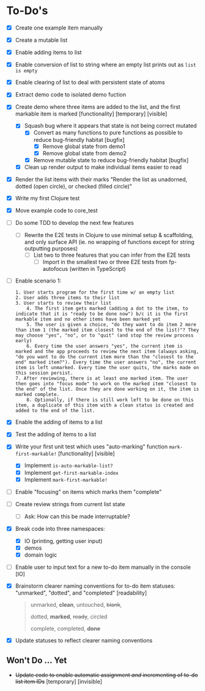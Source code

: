 # To-Do's

- [x] Create one example item manually

- [x] Create a mutable list

- [x] Enable adding items to list

- [x] Enable conversion of list to string where an empty list prints out as `list is empty`

- [x] Enable clearing of list to deal with persistent state of atoms

- [x] Extract demo code to isolated demo fuction 

- [x] Create demo where three items are added to the list, and the first markable item is marked [functionality] [temporary] [visible]
    - [x] Squash bug where it appears that state is not being correct mutated
        - [x] Convert as many functions to pure functions as possible to reduce bug-friendly habitat [bugfix]
            - [x] Remove global state from demo1
            - [x] Remove global state from demo2
        - [x] Remove mutable state to reduce bug-friendly habitat [bugfix]
    - [x] Clean up render output to make individual items easier to read
    
- [x] Render the list items with their marks "Render the list as unadorned, dotted (open circle), or checked (filled circle)"

- [x] Write my first Clojure test

- [x] Move example code to core_test

- [ ] Do some TDD to develop the next few features
    - [ ] Rewrite the E2E tests in Clojure to use minimal setup & scaffolding, and only surface API (ie. no wrapping of functions except for string outputting purposes)
        - [ ] List two to three features that you can infer from the E2E tests
            - [ ] Import in the smallest two or three E2E tests from fp-autofocus (written in TypeScript)

- [ ] Enable scenario 1:
    ```
    1. User starts program for the first time w/ an empty list
    2. User adds three items to their list
    3. User starts to review their list
        4. The first item gets marked (adding a dot to the item, to indicate that it is "ready to be done now") b/c it is the first markable item and no other items have been marked yet
        5. The user is given a choice, "do they want to do item 2 more than item 1 (the marked item closest to the end of the list)"? They may choose "yes", "no", or to "quit" (and stop the review process early)
        6. Every time the user answers "yes", the current item is marked and the app proceeds to review the next item (always asking, "do you want to do the current item more than the "closest to the end" marked item?"). Every time the user answers "no", the current item is left unmarked. Every time the user quits, the marks made on this session persist.
    7. After reviewing, there is at least one marked item. The user then goes into "focus mode" to work on the marked item "closest to the end" of the list. Once they are done working on it, the item is marked complete.
        8. Optionally, if there is still work left to be done on this item, a duplicate of this item with a clean status is created and added to the end of the list.
    
    ```

- [x] Enable the adding of items to a list

- [x] Test the adding of items to a list

- [x] Write your first unit test which uses "auto-marking" function `mark-first-markable!` [functionality] [visible]

    - [x] Implement `is-auto-markable-list?`
    - [x] Implement `get-first-markable-index`
    - [x] Implement `mark-first-markable!`

- [ ] Enable "focusing" on items which marks them "complete"

- [ ] Create review strings from current list state

    - [ ] Ask: How can this be made interruptable?

- [x] Break code into three namespaces:

    - [x] IO (printing, getting user input)
    - [x] demos
    - [x] domain logic

- [ ] Enable user to input text for a new to-do item manually in the console [IO]

- [x] Brainstorm clearer naming conventions for to-do item statuses: "unmarked", "dotted", and "completed" [readability]

    > unmarked, **clean**, untouched, ~~blank~~, 
    >
    > dotted, **marked**, ~~ready~~, circled
    >
    > complete, completed, **done**

- [x] Update statuses to reflect clearer naming conventions

## Won't Do ... Yet

- ~~Update code to enable automatic assignment *and* incrementing of to-do list item IDs~~ [temporary] [invisible]